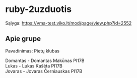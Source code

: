 # ruby-2uzduotis
  Sąlyga: https://vma-test.viko.lt/mod/page/view.php?id=2552

## Apie grupe
  Pavadinimas: Pietų klubas  
    
  Domantas - Domantas Makūnas PI17B  
  Lukas - Lukas Kašėta PI17B  
  Jovaras - Jovaras Černiauskas PI17B  
